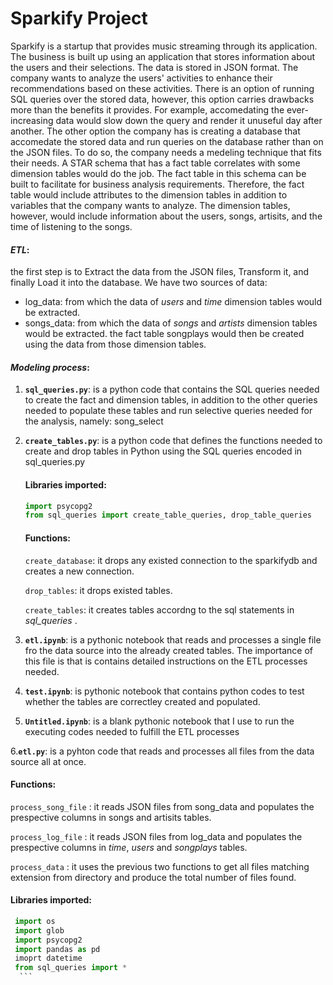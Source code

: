 # **Sparkify Project**
Sparkify is a startup that provides music streaming through its application. The business is built up using an application that stores information about the users and their selections. The data is stored in JSON format. The company wants to analyze the users' activities to enhance their recommendations based on these activities. There is an option of running SQL queries over the stored data, however, this option carries drawbacks more than the benefits it provides. For example, accomedating the ever-increasing data would slow down the query and render it unuseful day after another. 
The other option the company has is creating a database that accomedate the stored data and run queries on the database rather than on the JSON files. To do so, the company needs a medeling technique that fits their needs. A STAR schema that has a fact table correlates with some dimension tables would do the job.
The fact table in this schema can be built to facilitate for business analysis requirements. Therefore, the fact table would include attributes to the dimension tables in addition to variables that the company wants to analyze. The dimension tables, however, would include information about the users, songs, artisits, and the time of listening to the songs. 



#### *ETL*:
the first step is to Extract the data from the JSON files, Transform it, and finally Load it into the database.
We have two sources of data: 
- log_data: from which the data of *users* and *time* dimension tables would be extracted.
- songs_data: from which the data of *songs* and *artists* dimension tables would be extracted.
the fact table songplays would then be created using the data from those dimension tables.








#### *Modeling process*:
1. **`sql_queries.py`**: is a python code that contains the SQL queries needed to create the fact and dimension tables, in addition to the other queries needed to populate these tables and run selective queries needed for the analysis, namely: song_select

2. **`create_tables.py`**: is a python code that defines the functions needed to create and drop tables in Python using the SQL queries encoded in sql_queries.py
    #### Libraries imported:
     ```python
     import psycopg2
     from sql_queries import create_table_queries, drop_table_queries
     ```
      #### Functions:
     ```create_database```: it drops any existed connection to the sparkifydb and creates a new connection.
     
     ```drop_tables```: it drops existed tables.
     
     ```create_tables```: it creates tables accordng to the sql statements in *sql_queries* .
     

3. **`etl.ipynb`**: is a pythonic notebook that reads and processes a single file fro the data source into the already created tables. The importance of this file is that is contains detailed instructions on the ETL processes needed.

4. **`test.ipynb`**: is pythonic notebook that contains python codes to test whether the tables are correctley created and populated.

5. **`Untitled.ipynb`**: is a blank pythonic notebook that I use to run the executing codes needed to fulfill the ETL processes

6.**`etl.py`**: is a pyhton code that reads and processes all files from the data source all at once.
#### Functions:

   `process_song_file` : it reads JSON files from song_data and populates the prespective columns in songs and artisits tables.
       
   `process_log_file` : it reads JSON files from log_data and populates the prespective columns in *time*, *users* and *songplays* tables.
       
   `process_data` : it uses the previous two functions to get all files matching extension from directory and produce the total number of files found.
   #### Libraries imported:
   ```python
    import os
    import glob
    import psycopg2
    import pandas as pd
    imoprt datetime
    from sql_queries import *
     ``` 



